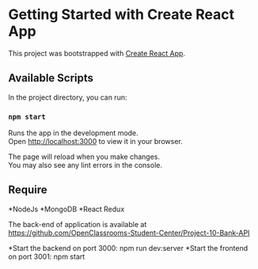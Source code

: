 # Getting Started with Create React App

This project was bootstrapped with [Create React App](https://github.com/facebook/create-react-app).

## Available Scripts

In the project directory, you can run:

### `npm start`

Runs the app in the development mode.\
Open [http://localhost:3000](http://localhost:3000) to view it in your browser.

The page will reload when you make changes.\
You may also see any lint errors in the console.

## Require

*NodeJs
*MongoDB
*React Redux

The back-end of application is available at https://github.com/OpenClassrooms-Student-Center/Project-10-Bank-API

*Start the backend on port 3000: npm run dev:server
*Start the frontend on port 3001: npm start